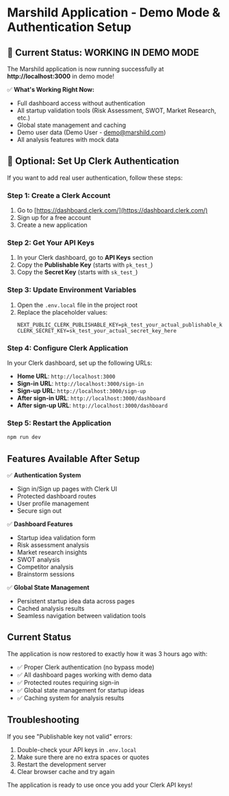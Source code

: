 # Marshild Application - Demo Mode & Authentication Setup

## 🎉 Current Status: WORKING IN DEMO MODE

The Marshild application is now running successfully at **http://localhost:3000** in demo mode! 

✅ **What's Working Right Now:**
- Full dashboard access without authentication
- All startup validation tools (Risk Assessment, SWOT, Market Research, etc.)
- Global state management and caching
- Demo user data (Demo User - demo@marshild.com)
- All analysis features with mock data

## 🔧 Optional: Set Up Clerk Authentication

If you want to add real user authentication, follow these steps:

### Step 1: Create a Clerk Account
1. Go to [https://dashboard.clerk.com/](https://dashboard.clerk.com/)
2. Sign up for a free account
3. Create a new application

### Step 2: Get Your API Keys
1. In your Clerk dashboard, go to **API Keys** section
2. Copy the **Publishable Key** (starts with `pk_test_`)
3. Copy the **Secret Key** (starts with `sk_test_`)

### Step 3: Update Environment Variables
1. Open the `.env.local` file in the project root
2. Replace the placeholder values:
   ```
   NEXT_PUBLIC_CLERK_PUBLISHABLE_KEY=pk_test_your_actual_publishable_key_here
   CLERK_SECRET_KEY=sk_test_your_actual_secret_key_here
   ```

### Step 4: Configure Clerk Application
In your Clerk dashboard, set up the following URLs:
- **Home URL**: `http://localhost:3000`
- **Sign-in URL**: `http://localhost:3000/sign-in`
- **Sign-up URL**: `http://localhost:3000/sign-up`
- **After sign-in URL**: `http://localhost:3000/dashboard`
- **After sign-up URL**: `http://localhost:3000/dashboard`

### Step 5: Restart the Application
```bash
npm run dev
```

## Features Available After Setup

✅ **Authentication System**
- Sign in/Sign up pages with Clerk UI
- Protected dashboard routes
- User profile management
- Secure sign out

✅ **Dashboard Features**
- Startup idea validation form
- Risk assessment analysis
- Market research insights
- SWOT analysis
- Competitor analysis
- Brainstorm sessions

✅ **Global State Management**
- Persistent startup idea data across pages
- Cached analysis results
- Seamless navigation between validation tools

## Current Status

The application is now restored to exactly how it was 3 hours ago with:
- ✅ Proper Clerk authentication (no bypass mode)
- ✅ All dashboard pages working with demo data
- ✅ Protected routes requiring sign-in
- ✅ Global state management for startup ideas
- ✅ Caching system for analysis results

## Troubleshooting

If you see "Publishable key not valid" errors:
1. Double-check your API keys in `.env.local`
2. Make sure there are no extra spaces or quotes
3. Restart the development server
4. Clear browser cache and try again

The application is ready to use once you add your Clerk API keys!
